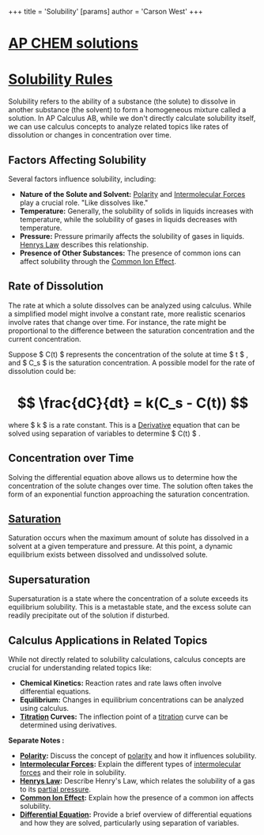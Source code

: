 +++
 title = 'Solubility'
[params]
	author = 'Carson West'
+++
# [AP CHEM solutions](./../ap-chem-solutions/)
# [Solubility Rules](./../solubility-rules/)

Solubility refers to the ability of a substance (the solute) to dissolve in another substance (the solvent) to form a homogeneous mixture called a solution.  In AP Calculus AB, while we don't directly calculate solubility itself, we can use calculus concepts to analyze related topics like rates of dissolution or changes in concentration over time.

## Factors Affecting Solubility

Several factors influence solubility, including:

* **Nature of the Solute and Solvent:**  [Polarity](./../polarity/) and [Intermolecular Forces](./../intermolecular-forces/) play a crucial role. "Like dissolves like."
* **Temperature:**  Generally, the solubility of solids in liquids increases with temperature, while the solubility of gases in liquids decreases with temperature.
* **Pressure:**  Pressure primarily affects the solubility of gases in liquids.  [Henrys Law](./../henrys-law/) describes this relationship.
* **Presence of Other Substances:**  The presence of common ions can affect solubility through the [Common Ion Effect](./../common-ion-effect/).


## Rate of Dissolution

The rate at which a solute dissolves can be analyzed using calculus. While a simplified model might involve a constant rate, more realistic scenarios involve rates that change over time.  For instance, the rate might be proportional to the difference between the saturation concentration and the current concentration.

Suppose  $ C(t) $  represents the concentration of the solute at time  $ t $ , and  $ C_s $  is the saturation concentration. A possible model for the rate of dissolution could be:

#  $$ \frac{dC}{dt} = k(C_s - C(t)) $$  
where  $ k $  is a rate constant.  This is a [Derivative](./../derivative/) equation that can be solved using separation of variables to determine  $ C(t) $ .


## Concentration over Time

Solving the differential equation above allows us to determine how the concentration of the solute changes over time.  The solution often takes the form of an exponential function approaching the saturation concentration.

## [Saturation](./../saturation/)

Saturation occurs when the maximum amount of solute has dissolved in a solvent at a given temperature and pressure. At this point, a dynamic equilibrium exists between dissolved and undissolved solute.


## Supersaturation

Supersaturation is a state where the concentration of a solute exceeds its equilibrium solubility. This is a metastable state, and the excess solute can readily precipitate out of the solution if disturbed.


## Calculus Applications in Related Topics

While not directly related to solubility calculations, calculus concepts are crucial for understanding related topics like:

* **Chemical Kinetics:**  Reaction rates and rate laws often involve differential equations.
* **Equilibrium:**  Changes in equilibrium concentrations can be analyzed using calculus.
* **[Titration](./../titration/) Curves:**  The inflection point of a [titration](./../titration/) curve can be determined using derivatives.


**Separate Notes :**

* **[Polarity](./../polarity/):**  Discuss the concept of [polarity](./../polarity/) and how it influences solubility.
* **[Intermolecular Forces](./../intermolecular-forces/):** Explain the different types of [intermolecular forces](./../intermolecular-forces/) and their role in solubility.
* **[Henrys Law](./../henrys-law/):** Describe Henry's Law, which relates the solubility of a gas to its [partial pressure](./../partial-pressure/).
* **[Common Ion Effect](./../common-ion-effect/):** Explain how the presence of a common ion affects solubility.
* **[Differential Equation](./../differential-equation/):**  Provide a brief overview of differential equations and how they are solved, particularly using separation of variables.
